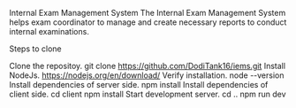 Internal Exam Management System
The Internal Exam Management System helps exam coordinator to manage and create necessary reports to conduct internal examinations.

Steps to clone

Clone the repositoy.
git clone https://github.com/DodiTank16/iems.git
Install NodeJs.
https://nodejs.org/en/download/
Verify installation.
node --version
Install dependencies of server side.
npm install
Install dependencies of client side.
cd client
npm install
Start development server.
cd ..
npm run dev
